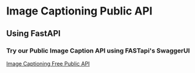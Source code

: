 # Image Captioning Public API

## Using FastAPI

### Try our Public Image Caption API using FASTapi's SwaggerUI
[Image Captioning Free Public API](https://cryptic-beach-09117.herokuapp.com/docs)
